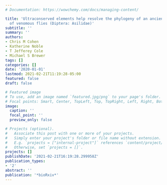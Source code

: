 ```yaml
---
# Documentation: https://wowchemy.com/docs/managing-content/

title: 'Ultraconserved elements help resolve the phylogeny of an ancient radiation
  of venomous flies (Diptera: Asilidae)'
subtitle: ''
summary: ''
authors:
- Chris M Cohen
- Katherine Noble
- T Jefferey Cole
- Michael S Brewer
tags: []
categories: []
date: '2020-01-01'
lastmod: 2021-02-21T11:19:28-05:00
featured: false
draft: false

# Featured image
# To use, add an image named `featured.jpg/png` to your page's folder.
# Focal points: Smart, Center, TopLeft, Top, TopRight, Left, Right, BottomLeft, Bottom, BottomRight.
image:
  caption: ''
  focal_point: ''
  preview_only: false

# Projects (optional).
#   Associate this post with one or more of your projects.
#   Simply enter your project's folder or file name without extension.
#   E.g. `projects = ["internal-project"]` references `content/project/deep-learning/index.md`.
#   Otherwise, set `projects = []`.
projects: []
publishDate: '2021-02-21T16:19:28.299958Z'
publication_types:
- '2'
abstract: ''
publication: '*bioRxiv*'
---
```

